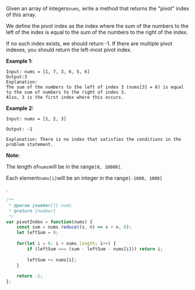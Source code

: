 Given an array of integers`nums`, write a method that returns the "pivot" index of this array.

We define the pivot index as the index where the sum of the numbers to the left of the index is equal to the sum of the numbers to the right of the index.

If no such index exists, we should return -1. If there are multiple pivot indexes, you should return the left-most pivot index.

**Example 1:**

```
Input: nums = [1, 7, 3, 6, 5, 6]
Output:3
Explanation:
The sum of the numbers to the left of index 3 (nums[3] = 6) is equal to the sum of numbers to the right of index 3.
Also, 3 is the first index where this occurs.
```

**Example 2:**

```
Input: nums = [1, 2, 3]

Output: -1

Explanation: There is no index that satisfies the conditions in the problem statement.
```

**Note:**

The length of`nums`will be in the range`[0, 10000]`.

Each element`nums[i]`will be an integer in the range`[-1000, 1000]`

.

```js
/**
 * @param {number[]} nums
 * @return {number}
 */
var pivotIndex = function(nums) {
    const sum = nums.reduce((s, n) => s + n, 0);
    let leftSum = 0;
    
    for(let i = 0; i < nums.length; i++) {
        if (leftSum === (sum - leftSum - nums[i])) return i;
        
        leftSum += nums[i];
    }
    
    return -1;
};
```



